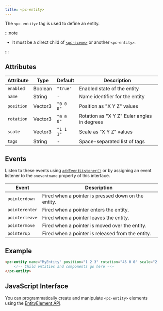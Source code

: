 ```yaml
---
title: <pc-entity>
---
```


The `<pc-entity>` tag is used to define an entity.

:::note

* It must be a direct child of [`<pc-scene>`](../pc-scene) or another `<pc-entity>`.

:::

## Attributes

| Attribute | Type | Default | Description |
| --- | --- | --- | --- |
| `enabled` | Boolean | `"true"` | Enabled state of the entity |
| `name` | String | - | Name identifier for the entity |
| `position` | Vector3 | `"0 0 0"` | Position as "X Y Z" values |
| `rotation` | Vector3 | `"0 0 0"` | Rotation as "X Y Z" Euler angles in degrees |
| `scale` | Vector3 | `"1 1 1"` | Scale as "X Y Z" values |
| `tags` | String | - | Space-separated list of tags |

## Events

Listen to these events using [`addEventListener()`](https://developer.mozilla.org/en-US/docs/Web/API/EventTarget/addEventListener) or by assigning an event listener to the `oneventname` property of this interface.

| Event | Description |
| --- | --- |
| `pointerdown` | Fired when a pointer is pressed down on the entity. |
| `pointerenter` | Fired when a pointer enters the entity. |
| `pointerleave` | Fired when a pointer leaves the entity. |
| `pointermove` | Fired when a pointer is moved over the entity. |
| `pointerup` | Fired when a pointer is released from the entity. |

## Example

```html
<pc-entity name="MyEntity" position="1 2 3" rotation="45 0 0" scale="2 2 2" tags="tag1 tag2">
    <!-- Child entities and components go here -->
</pc-entity>
```

## JavaScript Interface

You can programmatically create and manipulate `<pc-entity>` elements using the [EntityElement API](https://api.playcanvas.com/web-components/classes/EntityElement.html).
